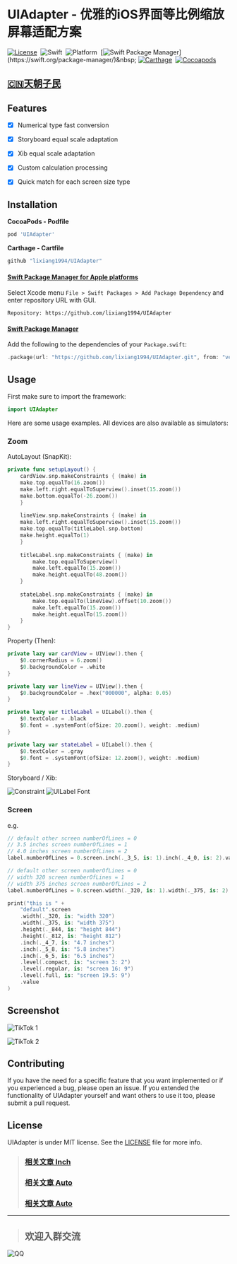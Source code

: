 # UIAdapter - 优雅的iOS界面等比例缩放屏幕适配方案

[![License](https://img.shields.io/cocoapods/l/UIAdapter.svg)](LICENSE)&nbsp;
![Swift](https://img.shields.io/badge/Swift-5.2-orange.svg)&nbsp;
![Platform](https://img.shields.io/cocoapods/p/UIAdapter.svg?style=flat)&nbsp;
[![Swift Package Manager](https://img.shields.io/badge/Swift_Package_Manager-compatible-4BC51D.svg?style=flat")](https://swift.org/package-manager/)&nbsp;
[![Carthage](https://img.shields.io/badge/Carthage-compatible-4BC51D.svg?style=flat)](https://github.com/Carthage/Carthage)&nbsp;
[![Cocoapods](https://img.shields.io/cocoapods/v/UIAdapter.svg)](https://cocoapods.org)

## [:cn:天朝子民](README_CN.md)

## Features

- [x] Numerical type fast conversion
- [x] Storyboard equal scale adaptation 
- [x] Xib equal scale adaptation 
- [x] Custom calculation processing
- [x] Quick match for each screen size type


## Installation

**CocoaPods - Podfile**

```ruby
pod 'UIAdapter'
```

**Carthage - Cartfile**

```ruby
github "lixiang1994/UIAdapter"
```

#### [Swift Package Manager for Apple platforms](https://developer.apple.com/documentation/xcode/adding_package_dependencies_to_your_app)

Select Xcode menu `File > Swift Packages > Add Package Dependency` and enter repository URL with GUI.  
```
Repository: https://github.com/lixiang1994/UIAdapter
```

#### [Swift Package Manager](https://swift.org/package-manager/)

Add the following to the dependencies of your `Package.swift`:
```swift
.package(url: "https://github.com/lixiang1994/UIAdapter.git", from: "version")
```

## Usage

First make sure to import the framework:

```swift
import UIAdapter
```

Here are some usage examples. All devices are also available as simulators:


### Zoom


AutoLayout (SnapKit): 

```swift
private func setupLayout() {
    cardView.snp.makeConstraints { (make) in
	make.top.equalTo(16.zoom())
	make.left.right.equalToSuperview().inset(15.zoom())
	make.bottom.equalTo(-26.zoom())
    }
	
    lineView.snp.makeConstraints { (make) in
	make.left.right.equalToSuperview().inset(15.zoom())
	make.top.equalTo(titleLabel.snp.bottom)
	make.height.equalTo(1)
    }
        
    titleLabel.snp.makeConstraints { (make) in
        make.top.equalToSuperview()
        make.left.equalTo(15.zoom())
        make.height.equalTo(48.zoom())
    }
        
    stateLabel.snp.makeConstraints { (make) in
        make.top.equalTo(lineView).offset(10.zoom())
        make.left.equalTo(15.zoom())
        make.height.equalTo(15.zoom())
    }
}
```

Property (Then):

```swift
private lazy var cardView = UIView().then {
    $0.cornerRadius = 6.zoom()
    $0.backgroundColor = .white
}

private lazy var lineView = UIView().then {
    $0.backgroundColor = .hex("000000", alpha: 0.05)
}

private lazy var titleLabel = UILabel().then {
    $0.textColor = .black
    $0.font = .systemFont(ofSize: 20.zoom(), weight: .medium)
}

private lazy var stateLabel = UILabel().then {
    $0.textColor = .gray
    $0.font = .systemFont(ofSize: 12.zoom(), weight: .medium)
}
```

Storyboard / Xib:

![Constraint](Resources/Storyboard%20Constraint.png)
![UILabel Font](Resources/Storyboard%20Label%20Font.png)

### Screen

e.g.

```swift
// default other screen numberOfLines = 0
// 3.5 inches screen numberOfLines = 1
// 4.0 inches screen numberOfLines = 2
label.numberOfLines = 0.screen.inch(._3_5, is: 1).inch(._4_0, is: 2).value
```


```swift
// default other screen numberOfLines = 0
// width 320 screen numberOfLines = 1
// width 375 inches screen numberOfLines = 2
label.numberOfLines = 0.screen.width(._320, is: 1).width(._375, is: 2).value
```


```swift
print("this is " +
    "default".screen
    .width(._320, is: "width 320")
    .width(._375, is: "width 375")
    .height(._844, is: "height 844")
    .height(._812, is: "height 812")
    .inch(._4_7, is: "4.7 inches")
    .inch(._5_8, is: "5.8 inches")
    .inch(._6_5, is: "6.5 inches")
    .level(.compact, is: "screen 3: 2")
    .level(.regular, is: "screen 16: 9")
    .level(.full, is: "screen 19.5: 9")
    .value
)
```


## Screenshot

![TikTok 1](Resources/Storyboard%20TikTok%20Demo1.jpg)

![TikTok 2](Resources/Storyboard%20TikTok%20Demo2.jpg)

## Contributing

If you have the need for a specific feature that you want implemented or if you experienced a bug, please open an issue.
If you extended the functionality of UIAdapter yourself and want others to use it too, please submit a pull request.


## License

UIAdapter is under MIT license. See the [LICENSE](LICENSE) file for more info.


>### [相关文章 Inch](https://www.jianshu.com/p/d2c09cb65ef7)
>### [相关文章 Auto](https://www.jianshu.com/p/e0e12206e0c7)
>### [相关文章 Auto](https://www.jianshu.com/p/48c67d0c95b6)

-----

> ## 欢迎入群交流
![QQ](https://github.com/lixiang1994/Resources/blob/master/QQClub/QQClub.JPG)

